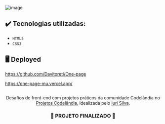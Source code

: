 ![image](https://github.com/Davitoreti/One-page/assets/122990430/55e65679-9bf3-489c-960c-8bec6617019d)

## ✔️ Tecnologias utilizadas:
- ``HTML5``
- ``CSS3``

## :desktop_computer: Deployed

https://github.com/Davitoreti/One-page

https://one-page-mu.vercel.app/

##

<p align="center">
 Desafios de front-end com projetos práticos da comunidade Codelândia no <a href="https://desafio22-projetos-codelandia.vercel.app/">Projetos Codelândia</a>, idealizada pelo <a href="https://www.iuricode.com/">Iuri Silva</a>.
</p>

<h3 align="center">
  
  :construction: PROJETO FINALIZADO :construction:
  
</h3>

